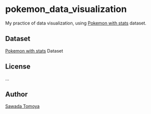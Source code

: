 
# pokemon_data_visualization

My practice of data visualization, using [Pokemon with stats](https://www.kaggle.com/abcsds/pokemon) dataset.

## Dataset

[Pokemon with stats](https://www.kaggle.com/abcsds/pokemon) Dataset

## License

...

## Author

[Sawada Tomoya](https://github.com/STomoya/)
